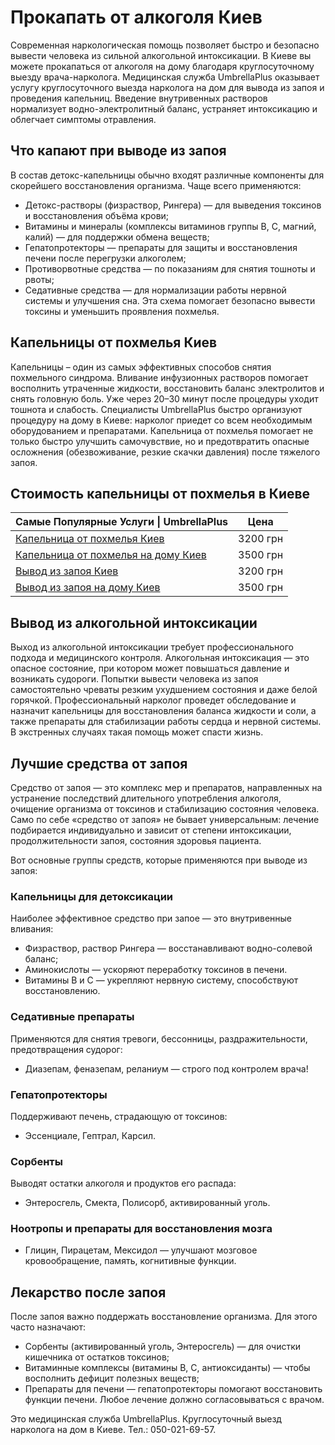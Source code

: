 
# Прокапать от алкоголя Киев

Современная наркологическая помощь позволяет быстро и безопасно вывести человека из сильной алкогольной интоксикации. В Киеве вы можете прокапаться от алкоголя на дому благодаря круглосуточному выезду врача-нарколога. Медицинская служба UmbrellaPlus оказывает услугу круглосуточного выезда нарколога на дом для вывода из запоя и проведения капельниц. Введение внутривенных растворов нормализует водно-электролитный баланс, устраняет интоксикацию и облегчает симптомы отравления.

## Что капают при выводе из запоя

В состав детокс-капельницы обычно входят различные компоненты для скорейшего восстановления организма. Чаще всего применяются:

* Детокс-растворы (физраствор, Рингера) — для выведения токсинов и восстановления объёма крови; 
* Витамины и минералы (комплексы витаминов группы B, C, магний, калий) — для поддержки обмена веществ; 
* Гепатопротекторы — препараты для защиты и восстановления печени после перегрузки алкоголем; 
* Противорвотные средства — по показаниям для снятия тошноты и рвоты; 
* Седативные средства — для нормализации работы нервной системы и улучшения сна.
   Эта схема помогает безопасно вывести токсины и уменьшить проявления похмелья. 

## Капельницы от похмелья Киев

Капельницы – один из самых эффективных способов снятия похмельного синдрома. Вливание инфузионных растворов помогает восполнить утраченные жидкости, восстановить баланс электролитов и снять головную боль. Уже через 20–30 минут после процедуры уходит тошнота и слабость. Специалисты UmbrellaPlus быстро организуют процедуру на дому в Киеве: нарколог приедет со всем необходимым оборудованием и препаратами. Капельница от похмелья помогает не только быстро улучшить самочувствие, но и предотвратить опасные осложнения (обезвоживание, резкие скачки давления) после тяжелого запоя.

## Стоимость капельницы от похмелья в Киеве

| Самые Популярные Услуги \| UmbrellaPlus                                                                      | Цена     |
| ------------------------------------------------------------------------------------------------------------ | -------- |
| [Капельница от похмелья Киев](https://umbrella-plus.com.ua/kiev/kapelnica_ot_alkogola_kiev/)                 | 3200 грн |
| [Капельница от похмелья на дому Киев](https://umbrella-plus.com.ua/kiev/kapelnica_ot_alkogola_na_domy_kiev/) | 3500 грн |
| [Вывод из запоя Киев](https://umbrella-plus.com.ua/kiev/vivod-iz-zapoia-kiev/)                               | 3200 грн |
| [Вывод из запоя на дому Киев](https://umbrella-plus.com.ua/kiev/vivod-iz-zapoia-na-domy-kiev/)               | 3500 грн |

## Вывод из алкогольной интоксикации

Выход из алкогольной интоксикации требует профессионального подхода и медицинского контроля. Алкогольная интоксикация — это опасное состояние, при котором может повышаться давление и возникать судороги. Попытки вывести человека из запоя самостоятельно чреваты резким ухудшением состояния и даже белой горячкой. Профессиональный нарколог проведет обследование и назначит капельницы для восстановления баланса жидкости и соли, а также препараты для стабилизации работы сердца и нервной системы. В экстренных случаях такая помощь может спасти жизнь.

## Лучшие средства от запоя

Средство от запоя — это комплекс мер и препаратов, направленных на устранение последствий длительного употребления алкоголя, очищение организма от токсинов и стабилизацию состояния человека. Само по себе «средство от запоя» не бывает универсальным: лечение подбирается индивидуально и зависит от степени интоксикации, продолжительности запоя, состояния здоровья пациента.

Вот основные группы средств, которые применяются при выводе из запоя:

### Капельницы для детоксикации

Наиболее эффективное средство при запое — это внутривенные вливания:

* Физраствор, раствор Рингера — восстанавливают водно-солевой баланс; 
* Аминокислоты — ускоряют переработку токсинов в печени.
* Витамины B и C — укрепляют нервную систему, способствуют восстановлению. 

### Седативные препараты

Применяются для снятия тревоги, бессонницы, раздражительности, предотвращения судорог:

* Диазепам, феназепам, реланиум — строго под контролем врача! 

### Гепатопротекторы

Поддерживают печень, страдающую от токсинов:

* Эссенциале, Гептрал, Карсил. 

### Сорбенты

Выводят остатки алкоголя и продуктов его распада:

* Энтеросгель, Смекта, Полисорб, активированный уголь. 

### Ноотропы и препараты для восстановления мозга

* Глицин, Пирацетам, Мексидол — улучшают мозговое кровообращение, память, когнитивные функции.

## Лекарство после запоя

После запоя важно поддержать восстановление организма. Для этого часто назначают:

* Сорбенты (активированный уголь, Энтеросгель) — для очистки кишечника от остатков токсинов; 
* Витаминные комплексы (витамины B, C, антиоксиданты) — чтобы восполнить дефицит полезных веществ; 
* Препараты для печени — гепатопротекторы помогают восстановить функции печени.
   Любое лечение должно согласовываться с врачом. 

Это медицинская служба UmbrellaPlus. Круглосуточный выезд нарколога на дом в Киеве. Тел.: 050-021-69-57.
